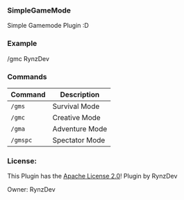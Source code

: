 ### SimpleGameMode

Simple Gamemode Plugin :D

### Example

/gmc RynzDev

### Commands
|**Command**|**Description**|
|-----------|---------------|
|`/gms`|Survival Mode|
|`/gmc`|Creative Mode|
|`/gma`|Adventure Mode|
|`/gmspc`|Spectator Mode|

### License:
This Plugin has the [Apache License 2.0](/LICENSE)! Plugin by RynzDev

Owner: RynzDev

